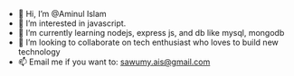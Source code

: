 - 👋 Hi, I’m @Aminul Islam
- 👀 I’m interested in javascript. 
- 🌱 I’m currently learning nodejs, express js, and db like mysql, mongodb
- 💞️ I’m looking to collaborate on tech enthusiast who loves to build new technology
- 📫 Email me if you want to: sawumy.ais@gmail.com

<!---
sawumyislam/sawumyislam is a ✨ special ✨ repository because its `README.md` (this file) appears on your GitHub profile.
You can click the Preview link to take a look at your changes.
--->
